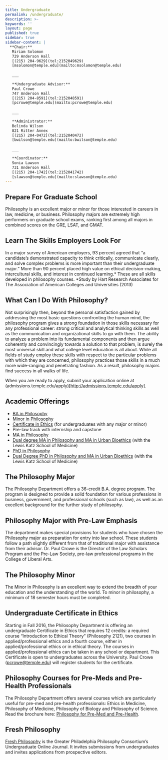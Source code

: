 ```yaml
---
title: Undergraduate
permalink: /undergraduate/
description: >-
keywords: ''
layout: page
published: true
sidebar: true
sidebar-content: |
  **Chair:**  
   Miriam Solomon  
   729 Anderson Hall  
   [(215) 204-9629](tel:2152049629)  
   [msolomon@temple.edu](mailto:msolomon@temple.edu)  
   
   ___
   
   **Undergraduate Advisor:**  
   Paul Crowe  
   747 Anderson Hall  
   [(215) 204-8591](tel:2152048591)  
   [pcrowe@temple.edu](mailto:pcrowe@temple.edu)  
   
   ___
   
   **Administrator:**  
   Belinda Wilson  
   821 Ritter Annex   
   [(215) 204-0472](tel:2152040472)  
   [bwilson@temple.edu](mailto:bwilson@temple.edu)  
   
   ___

   **Coordinator:**  
   Sonia Lawson  
   731 Anderson Hall    
   [(215) 204-1742](tel:2152041742)   
   [slawson@temple.edu](mailto:slawson@temple.edu)
---
```

## Prepare For Graduate School

Philosophy is an excellent major or minor for those interested in careers in law, medicine, or
business. Philosophy majors are extremely high performers on graduate school exams, ranking first
among all majors in combined scores on the GRE, LSAT, and GMAT.

## Learn The Skills Employers Look For

In a major survey of American employers, 93 percent agreed that “a candidate’s demonstrated
capacity to think critically, communicate clearly, and solve complex problems is more important
than their undergraduate major.” More than 90 percent placed high value on ethical decision-making,
intercultural skills, and interest in continued learning.* These are all skills developed in
philosophy courses. *Study by Hart Research Associates for The Association of American Colleges
and Universities (2013)

## What Can I Do With Philosophy?

Not surprisingly then, beyond the personal satisfaction gained by addressing the most basic questions confronting the human mind, the philosophy program gives a strong foundation in those skills necessary for any professional career: strong critical and analytical thinking skills as well as the communication and organizational skills to go with them. The ability to analyze a problem into its fundamental components and then argue coherently and convincingly towards a solution to that problem, is surely the most universal skill and what college level education is all about. While all fields of study employ these skills with respect to the particular problems with which they are concerned, philosophy practices those skills in a much more wide-ranging and penetrating fashion.  As a result, philosophy majors find success in all walks of life.

When you are ready to apply, submit your application online at (admissions.temple.edu/apply)[http://admissions.temple.edu/apply].

## Academic Offerings

- [BA in Philosophy](http://bulletin.temple.edu/undergraduate/liberal-arts/philosophy/ba-philosophy/)
- [Minor in Philosophy](http://bulletin.temple.edu/undergraduate/liberal-arts/philosophy/minor-philosophy/)
- [Certificate in Ethics](http://bulletin.temple.edu/undergraduate/liberal-arts/philosophy/certificate-ethics/) (for undergraduates with any major or minor)
- Pre-law track with internship and capstone
- [MA in Philosophy](http://bulletin.temple.edu/graduate/scd/cla/philosophy-ma/)
- [Dual degree MA in Philosophy and MA in Urban Bioethics](http://bulletin.temple.edu/graduate/scd/medicine/urban-bioethics-ma/) (with the Lewis Katz School of Medicine)
- [PhD in Philosophy](http://bulletin.temple.edu/graduate/scd/cla/philosophy-phd/)
- [Dual Degree PhD in Philosophy and MA in Urban Bioethics](http://bulletin.temple.edu/graduate/scd/medicine/urban-bioethics-ma/) (with the Lewis Katz School of Medicine)

## The Philosophy Major

The Philosophy Department offers a 36-credit B.A. degree program.  The program is designed to provide a solid foundation for various professions in business, government, and professional schools (such as law), as well as an excellent background for the further study of philosophy.

## Philosophy Major with Pre-Law Emphasis

The department makes special provisions for students who have chosen the Philosophy major as preparation for entry into law school. These students follow a path slightly different from that of traditional major with assistance from their advisor. Dr. Paul Crowe is the Director of the Law Scholars Program and the Pre-Law Society, pre-law professional programs in the College of Liberal Arts.

## The Philosophy Minor

The Minor in Philosophy is an excellent way to extend the breadth of your education and the understanding of the world. To minor in philosophy, a minimum of 18 semester hours must be completed.

## Undergraduate Certificate in Ethics

Starting in Fall 2016, the Philosophy Department is offering an undergraduate Certificate in Ethics that requires 12 credits: a required course “Introduction to Ethical Theory” (Philosophy 2121), two courses in applied/professional ethics and a fourth course, either in applied/professional ethics or in ethical theory.  The courses in applied/professional ethics can be taken in any school or department.  This Certificate is open to undergraduates across the University. Paul Crowe (pcrowe@temple.edu) will register students for the certificate.

## Philosophy Courses for Pre-Meds and Pre-Health Professionals

The Philosophy Department offers several courses which are particularly useful for pre-med and pre-health professionals: Ethics in Medicine, Philosophy of Medicine, Philosophy of Biology and Philosophy of Science.  Read the brochure here: [Philosophy for Pre-Med and Pre-Health](http://www.cla.temple.edu/philosophy/files/2015/04/Philosophy-for-Pre-Med-and-Pre-Health.docx).

## Fresh Philosophy

[Fresh Philosophy](http://freshphilosophy.com/) is the Greater Philadelphia Philosophy Consortium’s Undergraduate Online Journal.  It invites submissions from undergraduates and invites applications from prospective editors.


